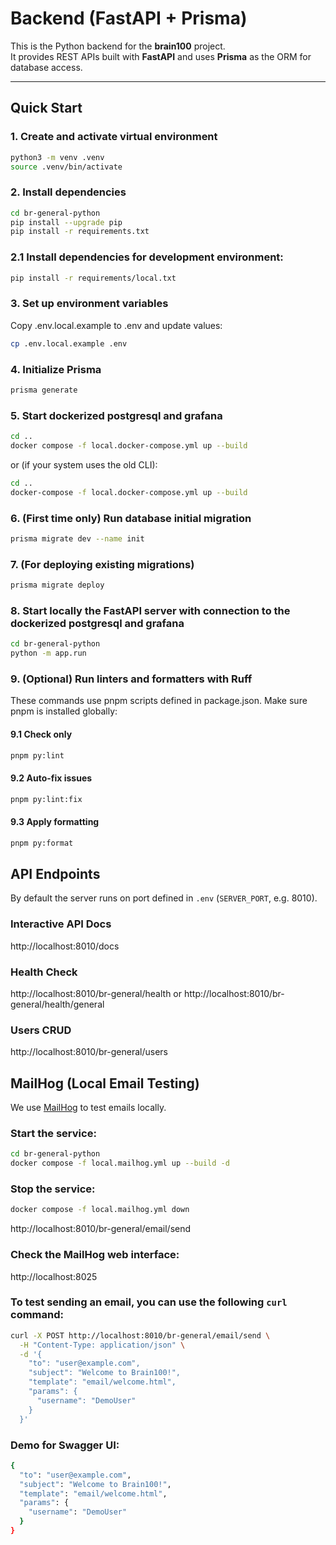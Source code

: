 # Backend (FastAPI + Prisma)

This is the Python backend for the **brain100** project.  
It provides REST APIs built with **FastAPI** and uses **Prisma** as the ORM for database access.

---

## Quick Start

### 1. Create and activate virtual environment

```bash
python3 -m venv .venv
source .venv/bin/activate
```

### 2. Install dependencies

```bash
cd br-general-python
pip install --upgrade pip
pip install -r requirements.txt
```

### 2.1 Install dependencies for development environment:

```bash
pip install -r requirements/local.txt
```

### 3. Set up environment variables

Copy .env.local.example to .env and update values:

```bash
cp .env.local.example .env
```

### 4. Initialize Prisma

```bash
prisma generate
```

### 5. Start dockerized postgresql and grafana

```bash
cd ..
docker compose -f local.docker-compose.yml up --build
```

or (if your system uses the old CLI):

```bash
cd ..
docker-compose -f local.docker-compose.yml up --build
```

### 6. (First time only) Run database initial migration

```bash
prisma migrate dev --name init
```

### 7. (For deploying existing migrations)

```bash
prisma migrate deploy
```

### 8. Start locally the FastAPI server with connection to the dockerized postgresql and grafana

```bash
cd br-general-python
python -m app.run
```

### 9. (Optional) Run linters and formatters with Ruff

These commands use pnpm scripts defined in package.json.
Make sure pnpm is installed globally:

#### 9.1 Check only

```bash
pnpm py:lint
```

#### 9.2 Auto-fix issues

```bash
pnpm py:lint:fix
```

#### 9.3 Apply formatting

```bash
pnpm py:format
```

## API Endpoints

By default the server runs on port defined in `.env` (`SERVER_PORT`, e.g. 8010).

### Interactive API Docs

http://localhost:8010/docs

### Health Check

http://localhost:8010/br-general/health
or
http://localhost:8010/br-general/health/general

### Users CRUD

http://localhost:8010/br-general/users

## MailHog (Local Email Testing)

We use [MailHog](https://github.com/mailhog/MailHog) to test emails locally.

### Start the service:

```bash
cd br-general-python
docker compose -f local.mailhog.yml up --build -d
```

### Stop the service:

```bash
docker compose -f local.mailhog.yml down
```

http://localhost:8010/br-general/email/send

### Check the MailHog web interface:
http://localhost:8025

### To test sending an email, you can use the following `curl` command:

```bash
curl -X POST http://localhost:8010/br-general/email/send \
  -H "Content-Type: application/json" \
  -d '{
    "to": "user@example.com",
    "subject": "Welcome to Brain100!",
    "template": "email/welcome.html",
    "params": {
      "username": "DemoUser"
    }
  }'
```

### Demo for Swagger UI:

```bash
{
  "to": "user@example.com",
  "subject": "Welcome to Brain100!",
  "template": "email/welcome.html",
  "params": {
    "username": "DemoUser"
  }
}
```